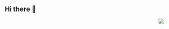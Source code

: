## Hi there 👋
<p align="right">
  <img src="https://api.boot.dev/v1/users/public/b5dee62c-6367-478c-aa03-02d5af17757f/thumbnail" >
</p>
<!--
**Nightails/Nightails** is a ✨ _special_ ✨ repository because its `README.md` (this file) appears on your GitHub profile.

Here are some ideas to get you started:

- 🔭 I’m currently working on ...
- 🌱 I’m currently learning ...
- 👯 I’m looking to collaborate on ...
- 🤔 I’m looking for help with ...
- 💬 Ask me about ...
- 📫 How to reach me: ...
- 😄 Pronouns: ...
- ⚡ Fun fact: ...
-->
